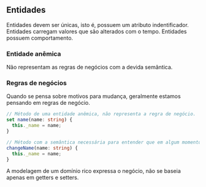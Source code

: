 ## Entidades

Entidades devem ser únicas, isto é, possuem um atributo indentificador.
Entidades carregam valores que são alterados com o tempo.
Entidades possuem comportamento.

### Entidade anêmica

Não representam as regras de negócios com a devida semântica.

### Regras de negócios

Quando se pensa sobre motivos para mudança, geralmente estamos pensando em regras de negócio.

```ts
// Método de uma entidade anêmica, não representa a regra de negócio.
set name(name: string) {
  this._name = name;
}

// Método com a semântica necessária para entender que em algum momento, é esperado que o usuário pode mudar o nome cadastrado na aplicação.
changeName(name: string) {
  this._name = name;
}
```

A modelagem de um domínio rico expressa o negócio, não se baseia apenas em getters e setters.
